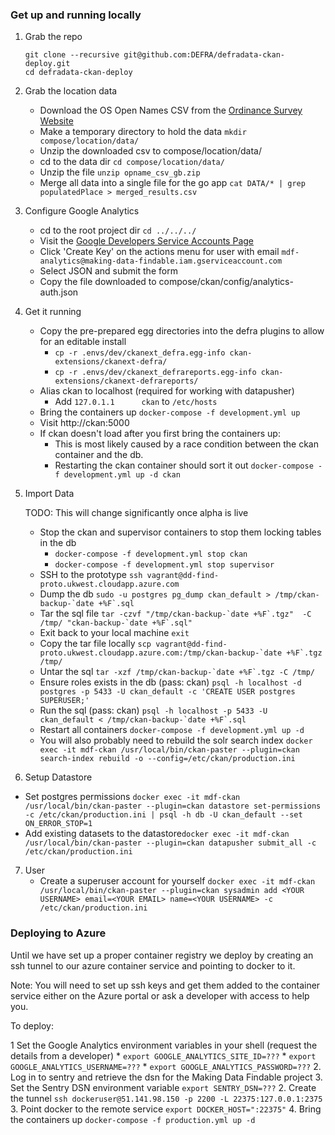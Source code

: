 ### Get up and running locally

1. Grab the repo
    ```
    git clone --recursive git@github.com:DEFRA/defradata-ckan-deploy.git
    cd defradata-ckan-deploy
    ```

2. Grab the location data
    * Download the OS Open Names CSV from the [Ordinance Survey Website](https://www.ordnancesurvey.co.uk/opendatadownload/products.html#OPNAME)
    * Make a temporary directory to hold the data `mkdir compose/location/data/`
    * Unzip the downloaded csv to compose/location/data/
    * cd to the data dir `cd compose/location/data/`
    * Unzip the file `unzip opname_csv_gb.zip`
    * Merge all data into a single file for the go app `cat DATA/* | grep populatedPlace > merged_results.csv`
    
3. Configure Google Analytics
    * cd to the root project dir `cd ../../../`
    * Visit the [Google Developers Service Accounts Page](https://console.developers.google.com/iam-admin/serviceaccounts?project=making-data-findable&folder&organizationId&angularJsUrl=%2Fprojectselector%2Fiam-admin%2Fserviceaccounts%3Fsupportedpurview%3Dproject%26project%3D%26folder%3D%26organizationId%3D&authuser=2&supportedpurview)
    * Click 'Create Key' on the actions menu for user with email `mdf-analytics@making-data-findable.iam.gserviceaccount.com`
    * Select JSON and submit the form 
    * Copy the file downloaded to compose/ckan/config/analytics-auth.json

4. Get it running
    * Copy the pre-prepared egg directories into the defra plugins to allow for an editable install
      * `cp -r .envs/dev/ckanext_defra.egg-info ckan-extensions/ckanext-defra/`
      * `cp -r .envs/dev/ckanext_defrareports.egg-info ckan-extensions/ckanext-defrareports/`
    * Alias ckan to localhost (required for working with datapusher)
        * Add `127.0.1.1      ckan` to `/etc/hosts` 
    * Bring the containers up `docker-compose -f development.yml up`
    * Visit http://ckan:5000
    * If ckan doesn't load after you first bring the containers up:
        * This is most likely caused by a race condition between the ckan container and the db.
        * Restarting the ckan container should sort it out `docker-compose -f development.yml up -d ckan`

5. Import Data
    
    TODO: This will change significantly once alpha is live
    
    * Stop the ckan and supervisor containers to stop them locking tables in the db
        * `docker-compose -f development.yml stop ckan`
        * `docker-compose -f development.yml stop supervisor`
    * SSH to the prototype `ssh vagrant@dd-find-proto.ukwest.cloudapp.azure.com`
    * Dump the db ``sudo -u postgres pg_dump ckan_default > /tmp/ckan-backup-`date +%F`.sql``
    * Tar the sql file ``tar -czvf "/tmp/ckan-backup-`date +%F`.tgz"  -C /tmp/ "ckan-backup-`date +%F`.sql"``
    * Exit back to your local machine `exit`
    * Copy the tar file locally ``scp vagrant@dd-find-proto.ukwest.cloudapp.azure.com:/tmp/ckan-backup-`date +%F`.tgz /tmp/``
    * Untar the sql ``tar -xzf /tmp/ckan-backup-`date +%F`.tgz -C /tmp/``
    * Ensure roles exists in the db (pass: ckan) `psql -h localhost -d postgres -p 5433 -U ckan_default -c 'CREATE USER postgres SUPERUSER;'`
    * Run the sql (pass: ckan) ``psql -h localhost -p 5433 -U ckan_default < /tmp/ckan-backup-`date +%F`.sql`` 
    * Restart all containers `docker-compose -f development.yml up -d`
    * You will also probably need to rebuild the solr search index `docker exec -it mdf-ckan /usr/local/bin/ckan-paster --plugin=ckan search-index rebuild -o --config=/etc/ckan/production.ini`
    
6. Setup Datastore
  * Set postgres permissions ``docker exec -it mdf-ckan /usr/local/bin/ckan-paster --plugin=ckan datastore set-permissions -c /etc/ckan/production.ini | psql -h db -U ckan_default --set ON_ERROR_STOP=1``
  * Add existing datasets to the datastore``docker exec -it mdf-ckan /usr/local/bin/ckan-paster --plugin=ckan datapusher submit_all -c /etc/ckan/production.ini``  
7. User
    * Create a superuser account for yourself ``docker exec -it mdf-ckan /usr/local/bin/ckan-paster --plugin=ckan sysadmin add <YOUR USERNAME> email=<YOUR EMAIL> name=<YOUR USERNAME> -c /etc/ckan/production.ini``
    

### Deploying to Azure

Until we have set up a proper container registry we deploy by creating an ssh tunnel to our azure container service and pointing to docker to it.

Note: You will need to set up ssh keys and get them added to the container service either on the Azure portal or ask a developer with access to help you.

To deploy:

1 Set the Google Analytics environment variables in your shell (request the details from a developer)
    * `export GOOGLE_ANALYTICS_SITE_ID=???`
    * `export GOOGLE_ANALYTICS_USERNAME=???`
    * `export GOOGLE_ANALYTICS_PASSWORD=???`
2. Log in to sentry and retrieve the dsn for the Making Data Findable project
3. Set the Sentry DSN environment variable `export SENTRY_DSN=???`
2. Create the tunnel `ssh dockeruser@51.141.98.150 -p 2200 -L 22375:127.0.0.1:2375`
3. Point docker to the remote service `export DOCKER_HOST=":22375"`
4. Bring the containers up `docker-compose -f production.yml up -d`
